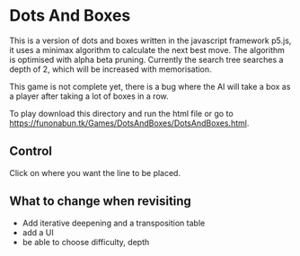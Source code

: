 # Dots And Boxes
This is a version of dots and boxes written in the javascript framework p5.js, it uses a minimax algorithm to calculate the next best move. The algorithm is optimised with alpha beta pruning. Currently the search tree searches a depth of 2, which will be increased with memorisation.

This game is not complete yet, there is a bug where the AI will take a box as a player after taking a lot of boxes in a row.

To play download this directory and run the html file or go to https://funonabun.tk/Games/DotsAndBoxes/DotsAndBoxes.html.
## Control
Click on where you want the line to be placed.

## What to change when revisiting
- Add iterative deepening and a transposition table
- add a UI
- be able to choose difficulty, depth
